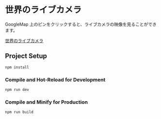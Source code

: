 # 世界のライブカメラ

GoogleMap 上のピンをクリックすると、ライブカメラの映像を見ることができます。

[世界のライブカメラ](https://keisuke90.github.io/googlemap-test/ "世界のライブカメラ")

## Project Setup

```sh
npm install
```

### Compile and Hot-Reload for Development

```sh
npm run dev
```

### Compile and Minify for Production

```sh
npm run build
```
